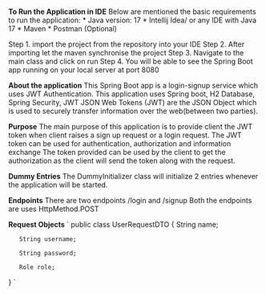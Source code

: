 **To Run the Application in IDE**
Below are mentioned the basic requirements to run the application:
    * Java version: 17
    * Intellij Idea/ or any IDE with Java 17
    * Maven
    * Postman (Optional)

Step 1. import the project from the repository into your IDE
Step 2. After importing let the maven synchronise the project
Step 3. Navigate to the main class and click on run
Step 4. You will be able to see the Spring Boot app running on your local server at port 8080

**About the application**
This Spring Boot app is a login-signup service which uses JWT Authentication.
This application uses Spring boot, H2 Database, Spring Security, JWT
JSON Web Tokens (JWT) are the JSON Object which is used to securely transfer information over the web(between two parties).

**Purpose**
The main purpose of this application is to provide client the JWT token when client raises a sign up request or a login request.
The JWT token can be used for authentication, authorization and information exchange
The token provided can be used by the client to get the authorization as the client will send the token along with the request.

**Dummy Entries**
The DummyInitializer class will initialize 2 entries whenever the application will be started.

**Endpoints**
There are two endpoints /login and /signup 
Both the endpoints are uses HttpMethod.POST


**Request Objects**
`
   public class UserRequestDTO {
       String name;
   
       String username;
   
       String password;
   
       Role role;
   }
`

